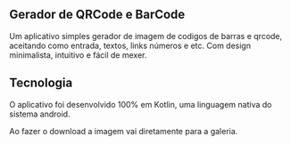 ## Gerador de QRCode e BarCode
Um aplicativo simples gerador de imagem de codigos de barras e qrcode, aceitando como entrada, textos, links números e etc. Com design minimalista, intuitivo e fácil de mexer.

## Tecnologia
O aplicativo foi desenvolvido 100% em Kotlin, uma linguagem nativa do sistema android.

Ao fazer o download a imagem vai diretamente para a galeria.
